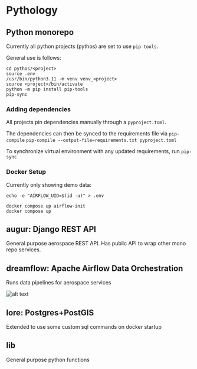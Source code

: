 # Pythology

## Python monorepo

Currently all python projects (pythos) are set to use `pip-tools`. 

General use is follows:
```
cd pythos/<project>
source .env
/usr/bin/python3.11 -m venv venv_<project>
source <project>/bin/activate
python -m pip install pip-tools
pip-sync
```

### Adding dependencies

All projects pin dependencies manually through a `pyproject.toml`.

The dependencies can then be synced to the requirements file via `pip-compile`
```pip-compile --output-file=requirements.txt pyproject.toml```

To synchronize virtual environment with any updated requirements, run 
```pip-sync```

### Docker Setup

Currently only showing demo data:
```
echo -e "AIRFLOW_UID=$(id -u)" > .env

docker compose up airflow-init
docker compose up
```

## augur: Django REST API

General purpose aerospace REST API. Has public API to wrap other mono repo services. 

## dreamflow: Apache Airflow Data Orchestration

Runs data pipelines for aerospace services

![alt text](image.png)


## lore: Postgres+PostGIS

Extended to use some custom sql commands on docker startup


## lib

General purpose python functions